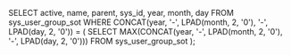 SELECT active, name, parent, sys_id, year, month, day
FROM sys_user_group_sot
WHERE CONCAT(year, '-', LPAD(month, 2, '0'), '-', LPAD(day, 2, '0')) = (
    SELECT MAX(CONCAT(year, '-', LPAD(month, 2, '0'), '-', LPAD(day, 2, '0')))
    FROM sys_user_group_sot
);